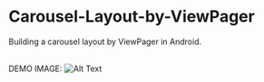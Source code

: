 # Carousel-Layout-by-ViewPager
Building a carousel layout by ViewPager in Android.
<br/>
<br/>



DEMO IMAGE: ![Alt Text](http://i.imgur.com/YlmlH06.gif)
